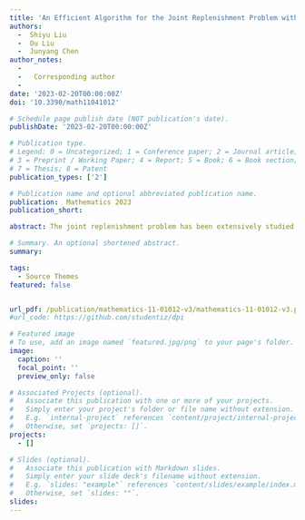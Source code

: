 ```yaml
---
title: 'An Efficient Algorithm for the Joint Replenishment Problem with Quantity Discounts, Minimum Order Quantity and Transport Capacity Constraints'
authors:
  -  Shiyu Liu 
  -  Ou Liu
  -  Junyang Chen
author_notes: 
  -   
  -   Corresponding author
  -   
date: '2023-02-20T00:00:00Z'
doi: '10.3390/math11041012'

# Schedule page publish date (NOT publication's date).
publishDate: '2023-02-20T00:00:00Z'

# Publication type.
# Legend: 0 = Uncategorized; 1 = Conference paper; 2 = Journal article;
# 3 = Preprint / Working Paper; 4 = Report; 5 = Book; 6 = Book section;
# 7 = Thesis; 8 = Patent
publication_types: ['2']

# Publication name and optional abbreviated publication name.
publication:  Mathematics 2023
publication_short: 

abstract: The joint replenishment problem has been extensively studied and the joint replenishment strategy has been adopted by a large variety of retailers in recent years. However, the joint replenishment problem under minimum order quantity and other constraints does not receive sufficient attention. This paper analyzes a retailing supply chain involving a supplier that provides quantity discount schedules and limits the order quantity. The order quantity constraints include minimum order requirements for each item and as to the total quantity; additionally, the latter cannot exceed the transport capacity constraint. These are common constraints in the retail industry today and create greater complexity and difficulty in the retailer’s decision-making. To analyze the problem, an integer nonlinear programming model is set up to maximize retailers’ profit with all practical constraints. A two-layer efficient algorithm named the Marginal and Cumulative Profit-Based Algorithm (MCPB) is then proposed to find whether to order and the optimal order quantity for each item. The results of computational experiments show that the proposed algorithm can find near-optimal solutions to the problem efficiently and is a reference for retailers to solve practical joint replenishment problems.

# Summary. An optional shortened abstract.
summary: 

tags:
  - Source Themes
featured: false


url_pdf: /publication/mathematics-11-01012-v3/mathematics-11-01012-v3.pdf
#url_code: https://github.com/studentiz/dpi

# Featured image
# To use, add an image named `featured.jpg/png` to your page's folder.
image:
  caption: ''
  focal_point: ''
  preview_only: false

# Associated Projects (optional).
#   Associate this publication with one or more of your projects.
#   Simply enter your project's folder or file name without extension.
#   E.g. `internal-project` references `content/project/internal-project/index.md`.
#   Otherwise, set `projects: []`.
projects:
  - []

# Slides (optional).
#   Associate this publication with Markdown slides.
#   Simply enter your slide deck's filename without extension.
#   E.g. `slides: "example"` references `content/slides/example/index.md`.
#   Otherwise, set `slides: ""`.
slides:
---
```



